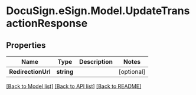 # DocuSign.eSign.Model.UpdateTransactionResponse
## Properties

Name | Type | Description | Notes
------------ | ------------- | ------------- | -------------
**RedirectionUrl** | **string** |  | [optional] 

[[Back to Model list]](../README.md#documentation-for-models) [[Back to API list]](../README.md#documentation-for-api-endpoints) [[Back to README]](../README.md)

